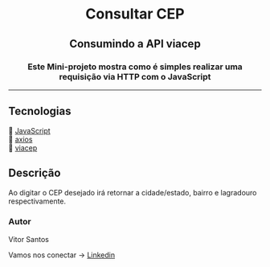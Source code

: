 <h1 align="center">
    Consultar CEP
</h1>
<h2 align="center">
    Consumindo a API viacep 
</h2> 
<h3 align="center">
    Este Mini-projeto mostra como é simples realizar uma requisição via HTTP com o JavaScript
</h3>

---

## Tecnologias 
🔗 [JavaScript](https://developer.mozilla.org/pt-BR/docs/Web/JavaScript) <br>
🔗 [axios](https://github.com/axios/axios) <br>
🔗 [viacep](https://viacep.com.br)



## Descrição    
 Ao digitar o CEP desejado irá retornar a cidade/estado, bairro
e lagradouro respectivamente.



### Autor 
Vitor Santos

Vamos nos conectar -> [Linkedin](https://www.linkedin.com/in/vitor-santos-01/)